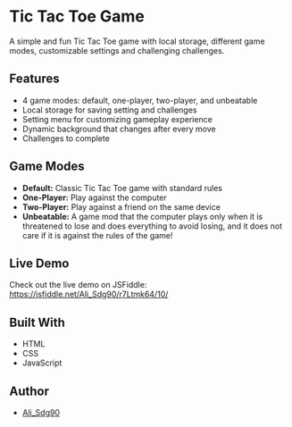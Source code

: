 <div class="markdown prose w-full break-words dark:prose-invert light">
    <h1>Tic Tac Toe Game</h1>
    <p>
        A simple and fun Tic Tac Toe game with local storage, different game
        modes, customizable settings and challenging challenges.
    </p>
    <h2>Features</h2>
    <ul>
        <li>4 game modes: default, one-player, two-player, and unbeatable</li>
        <li>Local storage for saving setting and challenges</li>
        <li>Setting menu for customizing gameplay experience</li>
        <li>Dynamic background that changes after every move</li>
        <li>Challenges to complete</li>
    </ul>
    <h2>Game Modes</h2>
    <ul>
        <li>
            <strong>Default:</strong> Classic Tic Tac Toe game with standard
            rules
        </li>
        <li><strong>One-Player:</strong> Play against the computer</li>
        <li>
            <strong>Two-Player:</strong> Play against a friend on the same
            device
        </li>
        <li>
            <strong>Unbeatable:</strong> A game mod that the computer plays only when it is threatened to lose and does everything to avoid losing, and it does not care if it is against the rules of the game!
        </li>
    </ul>
    <h2>Live Demo</h2>
    <p>
        Check out the live demo on JSFiddle:
        <a href="https://jsfiddle.net/Ali_Sdg90/r7Ltmk64/10/" target="_new"
            >https://jsfiddle.net/Ali_Sdg90/r7Ltmk64/10/</a
        >
    </p>
    <h2>Built With</h2>
    <ul>
        <li>HTML</li>
        <li>CSS</li>
        <li>JavaScript</li>
    </ul>
    <h2>Author</h2>
    <ul>
        <li><a href="https://github.com/Ali-Sdg90" target="_blank">Ali_Sdg90</a></li>
    </ul>
